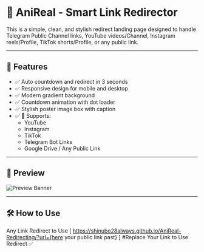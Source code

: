 # 🔗 AniReal - Smart Link Redirector

This is a simple, clean, and stylish redirect landing page designed to handle Telegram Public Channel links, YouTube videos/Channel, Instagram reels/Profile, TikTok shorts/Profile, or any public link.

---

## 🚀 Features

- ✅ Auto countdown and redirect in 3 seconds  
- ✅ Responsive design for mobile and desktop  
- ✅ Modern gradient background  
- ✅ Countdown animation with dot loader  
- ✅ Stylish poster image box with caption  
- ✅ 🔗 Supports:
  - YouTube
  - Instagram
  - TikTok
  - Telegram Bot Links
  - Google Drive / Any Public Link

---

## 📸 Preview

![Preview Banner](https://envs.sh/tXT.jpg)

---

## 🛠️ How to Use

Any Link Redirect to Use [ https://shinubo28always.github.io/AniReal-Redirecting/?url={here your public link past} ] #Replace Your Link to Use Redirect ✅

